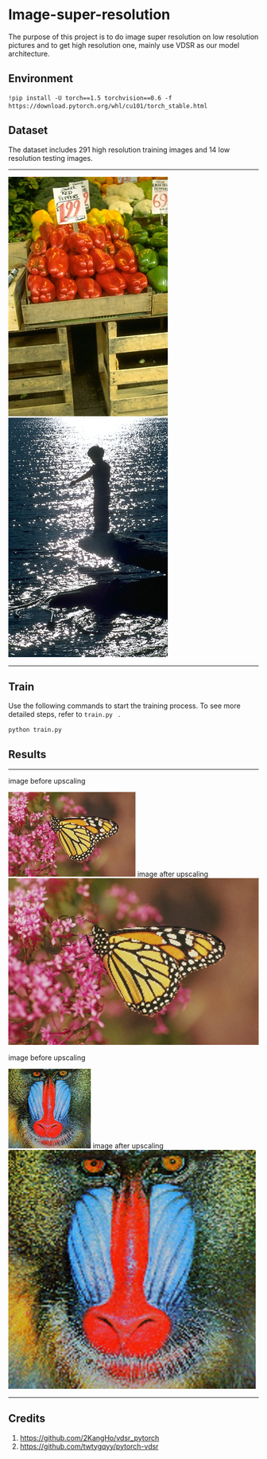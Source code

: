 # Image-super-resolution

The purpose of this project is to do image super resolution on low resolution pictures and to get high resolution one, mainly use VDSR as our model architecture.
## Environment

 ```
!pip install -U torch==1.5 torchvision==0.6 -f https://download.pytorch.org/whl/cu101/torch_stable.html
  ```
  
## Dataset
The dataset includes 291 high resolution training images and 14 low resolution testing images.

------------------
  <img src="25098.png">
  <img src="26031.png">
  
-------------------


## Train

Use the following commands to start the training process. 
To see more detailed steps, refer to  ```train.py ``` .
```
python train.py
```

## Results
------------------
image before upscaling

<img src="04.png">
image after upscaling

<img src="04_1.png">



image before upscaling

<img src="06.png">
image after upscaling

<img src="06_1.png">


-------------------

## Credits
1) https://github.com/2KangHo/vdsr_pytorch
2) https://github.com/twtygqyy/pytorch-vdsr
